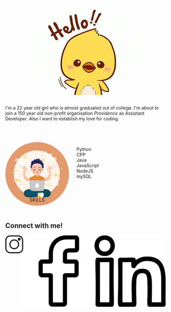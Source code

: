 <!-- ![hello](hello.gif) -->
<p align='center'>
<img src = "https://github.com/divyab275/divyab275/blob/master/hello.gif" style='border-radius:100%'>
</p>

I'm a 22 year old girl who is almost graduated out of college. I'm about to join a 150 year old non-profit organisation *Providence* as Assistant Developer. Also I want to establish my love for coding.

<br/>
<br/>
<br/>

<div style='clear:both'>
<div style='float:left'>
    <div align='center'>
    <img src='skills.jpg'  style='border-radius:100%;height:200px'>
    <p style="margin-top:-30px">SKILLS</p>
    </div>
</div>
<div style='float:left'>
    <ul style='list-style-type:none;'>
        <li>Python</li>
        <li>CPP</li>
        <li>Java</li>
        <li>JavaScript</li>
        <li>NodeJS</li>
        <li>mySQL</li>
    </ul>
</div>
<p style='clear:both'></p>
<br/>

## Connect with me!

<div style="display:flex;justify-content:space-around">
    <div style='float:left;height:50px'>
    <img src='https://github.com/divyab275/divyab275/blob/master/instagram.png'/>
    </div>
    <div style='float:left;height:50px'>
    <img src='https://github.com/divyab275/divyab275/blob/master/facebook.png'/>
    </div>
    <div style='float:left;height:50px'>
    <img src='https://github.com/divyab275/divyab275/blob/master/linkedin.png'/>
    </div>
</div>

